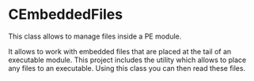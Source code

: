 # CEmbeddedFiles
This class allows to manage files inside a PE module.

It allows to work with embedded files that are placed at the tail of an executable module. This project includes the utility which allows to place any files to an executable. Using this class you can then read these files. 
